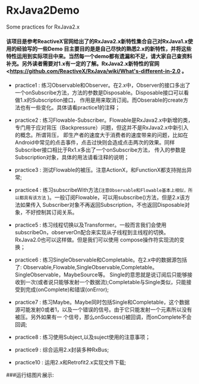 # RxJava2Demo
Some practices for RxJava2.x

#### 该项目是参考ReactiveX官网给出了的RxJava2.x新特性集合自己对RxJava1.x使用的经验写的一些Demo 目主要目的是是自己尽快的熟悉2.x的新特性，并将这些特性运用到实际项目中来。当然每一个demo都有遗漏和不足，请大家自己查资料补充。另外读者需要对1.x有一定的了解。RxJava2.x新特性的官网 <https://github.com/ReactiveX/RxJava/wiki/What's-different-in-2.0 。

* practice1 : 练习Observable和Observer。在2.x中，Observer的接口多出了一个onSubscribe方法，方法的参数是Disposable。Disposable接口可以看做1.x的Subscription接口，
作用是用来取消订阅。而Obserable的create方法也有一些变化。具体请看practice1的注释；

* practice2 : 练习Flowable-Subscriber。Flowable是RxJava2.x中新增的类，专门用于应对背压（Backpressure）问题，但这并不是RxJava2.x中新引入的概念。所谓背压，
即生产者的速度大于消费者的速度带来的问题，比如在Android中常见的点击事件，点击过快则会造成点击两次的效果。同样Subscriber接口相比于Rx1.x多出了一个onSubscribe方法，
传入的参数是Subscription对象，具体的用法请看注释的说明；

* practice3 : 测试Flowable的被压。注意ActionX，和FunctionX都支持抛出异常;

* practice4 : 练习subscribeWith方法(`注意Observable和Flowable基本上相似，所以都具有该方法` )。一般订阅Flowable，可以用subscribe()方法，但是2.x该方法如果传入
Subscriber对象不再返回Subscription，不也返回Disposable对象，不好控制其订阅关系。

* practice5 : 练习线程切换以及Transformer。一般而言我们会使用subscribeOn，observerOn配合来实现从子线程到主线程的切换。RxJava2.0也可以这样做。但是我们可以使用
compose操作符实现流的变换；

* practice6 : 练习SingleObservable和Completable。在2.x中的数据源包括了: Observable,Flowable,SingleObservable,Completable。SingleObservable，MaybeSource等。
Single的意思就是说订阅后只能够接收到一次(或者说只能够发射一个数据流);Completable与Single类似，只能接受到完成(onComplete)和错误(onError);

* practice7 : 练习Maybe。Maybe同时包括Single和Completable，这个数据源可能发射0或者1，以及一个错误的信号。由于它只能发射一个元素所以没有被压。另外如果有一
个信号，那么onSuccess()被回调，而onComplete不会回调;

* practice8 : 练习使用Subject,以及suject使用的注意事项；

* practice9 : 综合运用2.x封装多种RxBus;

* practice10 : 运用2.x和Retrofit2.x实现文件下载;


###运行结图片展示:
